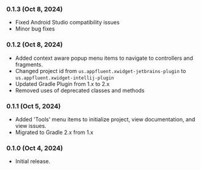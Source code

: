 ### 0.1.3 (Oct 8, 2024)

* Fixed Android Studio compatibility issues
* Minor bug fixes

### 0.1.2 (Oct 8, 2024)

* Added context aware popup menu items to navigate to controllers and fragments. 
* Changed project id from `us.appfluent.xwidget-jetbrains-plugin` to `us.appfluent.xwidget-intellij-plugin`
* Updated Gradle Plugin from 1.x to 2.x
* Removed uses of deprecated classes and methods

### 0.1.1 (Oct 5, 2024)

* Added 'Tools' menu items to initialize project, view documentation, and view issues. 
* Migrated to Gradle 2.x from 1.x

### 0.1.0 (Oct 4, 2024)

* Initial release.
